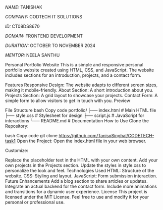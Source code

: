 *NAME:* TANISHAK

*COMPANY:* CODTECH IT SOLUTIONS

*ID:* CT08DS8670

*DOMAIN:* FRONTEND DEVELOPMENT

*DURATION:* OCTOBER TO NOVEMBER 2024

*MENTOR:* NEELA SANTHU

Personal Portfolio Website
This is a simple and responsive personal portfolio website created using HTML, CSS, and JavaScript. The website includes sections for an introduction, projects, and a contact form.

Features
Responsive Design: The website adapts to different screen sizes, making it mobile-friendly.
About Section: A short introduction about you.
Projects Section: A grid layout to showcase your projects.
Contact Form: A simple form to allow visitors to get in touch with you.
Preview
<!-- Replace with your screenshot if available -->

File Structure
bash
Copy code
portfolio/
├── index.html       # Main HTML file
├── style.css        # Stylesheet for design
├── script.js        # JavaScript for interactions
└── README.md        # Documentation
How to Use
Clone the Repository:

bash
Copy code
git clone https://github.com/TanisqSinghal/CODETECH-task1
Open the Project: Open the index.html file in your web browser.

Customize:

Replace the placeholder text in the HTML with your own content.
Add your own projects in the Projects section.
Update the styles in style.css to personalize the look and feel.
Technologies Used
HTML: Structure of the website.
CSS: Styling and layout.
JavaScript: Form submission interaction.
Future Enhancements
Add a blog section to share articles or updates.
Integrate an actual backend for the contact form.
Include more animations and transitions for a dynamic user experience.
License
This project is licensed under the MIT License. Feel free to use and modify it for your personal or professional use.
